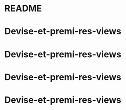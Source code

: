 # README


# Devise-et-premi-res-views
# Devise-et-premi-res-views
# Devise-et-premi-res-views
# Devise-et-premi-res-views
